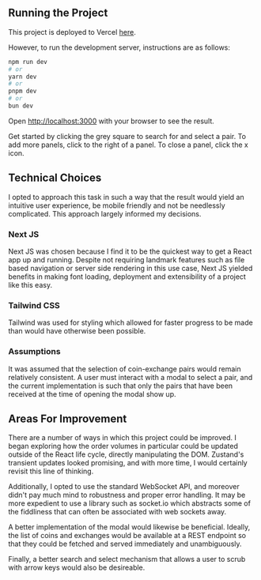 ## Running the Project

This project is deployed to Vercel [here](https://lo-orders.vercel.app/).

However, to run the development server, instructions are as follows:

```bash
npm run dev
# or
yarn dev
# or
pnpm dev
# or
bun dev
```

Open [http://localhost:3000](http://localhost:3000) with your browser to see the result.

Get started by clicking the grey square to search for and select a pair. To add more panels, click to the right of a panel. To close a panel, click the x icon.

## Technical Choices

I opted to approach this task in such a way that the result would yield an intuitive user experience, be mobile friendly and not be needlessly complicated. This approach largely informed my decisions.

### Next JS

Next JS was chosen because I find it to be the quickest way to get a React app up and running. Despite not requiring landmark features such as file based navigation or server side rendering in this use case, Next JS yielded benefits in making font loading, deployment and extensibility of a project like this easy.

### Tailwind CSS

Tailwind was used for styling which allowed for faster progress to be made than would have otherwise been possible.

### Assumptions

It was assumed that the selection of coin-exchange pairs would remain relatively consistent. A user must interact with a modal to select a pair, and the current implementation is such that only the pairs that have been received at the time of opening the modal show up.

## Areas For Improvement

There are a number of ways in which this project could be improved. I began exploring how the order volumes in particular could be updated outside of the React life cycle, directly manipulating the DOM. Zustand's transient updates looked promising, and with more time, I would certainly revisit this line of thinking.

Additionally, I opted to use the standard WebSocket API, and moreover didn't pay much mind to robustness and proper error handling. It may be more expedient to use a library such as socket.io which abstracts some of the fiddliness that can often be associated with web sockets away.

A better implementation of the modal would likewise be beneficial. Ideally, the list of coins and exchanges would be available at a REST endpoint so that they could be fetched and served immediately and unambiguously.

Finally, a better search and select mechanism that allows a user to scrub with arrow keys would also be desireable.
